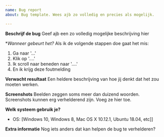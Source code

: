 ```yaml
---
name: Bug report
about: Bug template. Wees ajb zo volledig en precies als mogelijk.

---
```


**Beschrijf de bug**
Geef ajb een zo volledig mogelijke beschrijving hier

**Wanneer gebeurt het?*
Als ik de volgende stappen doe gaat het mis:
1. Ga naar '...'
2. Klik op '....'
3. Ik scroll naar beneden naar '....'
4. En ik krijg deze foutmelding

**Verwacht resultaat**
Een heldere beschrijving van hoe jij denkt dat het zou moeten werken.

**Screenshots**
Beelden zeggen soms meer dan duizend woorden. Screenshots kunnen erg verhelderend zijn. Voeg ze hier toe.

**Welk systeem gebruik je?**
 - OS: [Windows 10, Windows 8, Mac OS X 10.12.1, Ubuntu 18.04, etc]]

**Extra informatie**
Nog iets anders dat kan helpen de bug te verhelderen?
